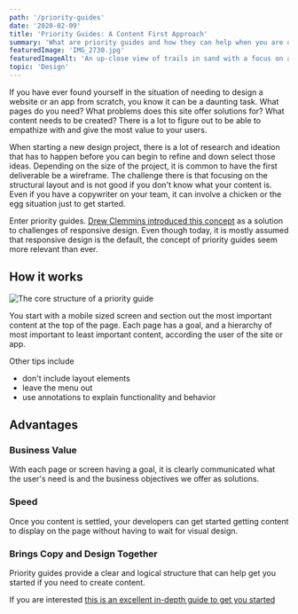 ```yaml
---
path: '/priority-guides'
date: '2020-02-09'
title: 'Priority Guides: A Content First Approach'
summary: 'What are priority guides and how they can help when you are designing a website or app.'
featuredImage: 'IMG_2730.jpg'
featuredImageAlt: 'An up-close view of trails in sand with a focus on a tiny cylindrical pebble.'
topic: 'Design'
---
```


If you have ever found yourself in the situation of needing to design a website or an app from scratch, you know it can be a daunting task. What pages do you need? What problems does this site offer solutions for? What content needs to be created? There is a lot to figure out to be able to empathize with and give the most value to your users.

When starting a new design project, there is a lot of research and ideation that has to happen before you can begin to refine and down select those ideas. Depending on the size of the project, it is common to have the first deliverable be a wireframe. The challenge there is that focusing on the structural layout and is not good if you don't know what your content is. Even if you have a copywriter on your team, it can involve a chicken or the egg situation just to get started.

Enter priority guides. [Drew Clemmins introduced this concept](https://www.smashingmagazine.com/2012/05/design-process-responsive-age/) as a solution to challenges of responsive design. Even though today, it is mostly assumed that responsive design is the default, the concept of priority guides seem more relevant than ever.

## How it works

![The core structure of a priority guide](https://alistapart.com/wp-content/uploads/2018/05/core-structure.png?w=960)

You start with a mobile sized screen and section out the most important content at the top of the page. Each page has a goal, and a hierarchy of most important to least important content, according the user of the site or app.

Other tips include

- don't include layout elements
- leave the menu out
- use annotations to explain functionality and behavior

## Advantages

### Business Value

With each page or screen having a goal, it is clearly communicated what the user's need is and the business objectives we offer as solutions.

### Speed

Once you content is settled, your developers can get started getting content to display on the page without having to wait for visual design.

### Brings Copy and Design Together

Priority guides provide a clear and logical structure that can help get you started if you need to create content.

If you are interested [this is an excellent in-depth guide to get you started](https://alistapart.com/article/priority-guides-a-content-first-alternative-to-wireframes/)
